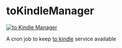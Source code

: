 # toKindleManager

[![to Kindle Manager](https://github.com/athrvk/toKindleManager/actions/workflows/health_check.yml/badge.svg?event=schedule)](https://github.com/athrvk/toKindleManager/actions/workflows/health_check.yml)

A cron job to keep [to kindle](https://tokindle.onrender.com/) service available 
